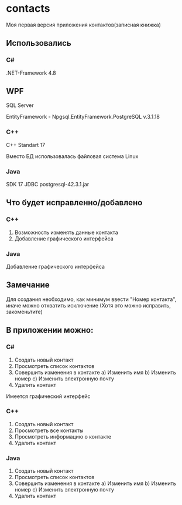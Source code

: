 # contacts
Моя первая версия приложения контактов(записная книжка)

## Использовались
### C#
.NET-Framework 4.8
## WPF
SQL Server

EntityFramework - Npgsql.EntityFramework.PostgreSQL v.3.1.18
### C++
C++ Standart 17

Вместо БД использовалась файловая система Linux

### Java
SDK 17
JDBC postgresql-42.3.1.jar


## Что будет исправленно/добавлено
### C++
1) Возможность изменять данные контакта
2) Добавление графического интерфейса
### Java
Добавление графического интерфейса
## Замечание
Для создания необходимо, как минимум ввести "Номер контакта", иначе можно отхватить исключение (Хотя это можно исправить, закоменьтите)

## В приложении можно:
### C#
1) Создать новый контакт
2) Просмотреть список контактов
3) Совершить изменения в контакте a) Изменить имя b) Изменить номер c) Изменить электронную почту
4) Удалить контакт

Имеется графический интерфейс
### C++
1) Создать новый контакт
2) Просмотреть все контакты
3) Просмотреть информацию о контакте
4) Удалить контакт
### Java
1) Создать новый контакт
2) Просмотреть список контактов
3) Совершить изменения в контакте a) Изменить имя b) Изменить номер c) Изменить электронную почту
4) Удалить контакт
